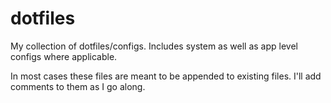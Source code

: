 # dotfiles

My collection of dotfiles/configs. Includes system as well as app level configs where applicable.

In most cases these files are meant to be appended to existing files. I'll add comments to them as I go along.
